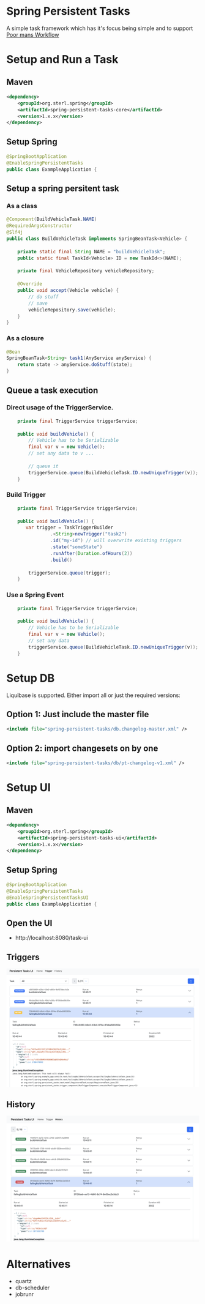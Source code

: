 # Spring Persistent Tasks

A simple task framework which has it's focus being simple and to support [Poor mans Workflow](https://github.com/sterlp/pmw)

# Setup and Run a Task

## Maven

```xml
<dependency>
    <groupId>org.sterl.spring</groupId>
    <artifactId>spring-persistent-tasks-core</artifactId>
    <version>1.x.x</version>
</dependency>
```

## Setup Spring

```java
@SpringBootApplication
@EnableSpringPersistentTasks
public class ExampleApplication {
```

## Setup a spring persitent task

### As a class
```java
@Component(BuildVehicleTask.NAME)
@RequiredArgsConstructor
@Slf4j
public class BuildVehicleTask implements SpringBeanTask<Vehicle> {

    private static final String NAME = "buildVehicleTask";
    public static final TaskId<Vehicle> ID = new TaskId<>(NAME);
    
    private final VehicleRepository vehicleRepository;

    @Override
    public void accept(Vehicle vehicle) {
        // do stuff
        // save
        vehicleRepository.save(vehicle);
    }
}
```

### As a closure

```java
@Bean
SpringBeanTask<String> task1(AnyService anyService) {
    return state -> anyService.doStuff(state);
}
```


## Queue a task execution

### Direct usage of the TriggerService.

```java
    private final TriggerService triggerService;

    public void buildVehicle() {
        // Vehicle has to be Serializable
        final var v = new Vehicle();
        // set any data to v ...

        // queue it
        triggerService.queue(BuildVehicleTask.ID.newUniqueTrigger(v));
    }
```

### Build Trigger
```java
    private final TriggerService triggerService;

    public void buildVehicle() {
       var trigger = TaskTriggerBuilder
                .<String>newTrigger("task2")
                .id("my-id") // will overwrite existing triggers
                .state("someState")
                .runAfter(Duration.ofHours(2))
                .build()

        triggerService.queue(trigger);
    }
```

### Use a Spring Event

```java
    private final TriggerService triggerService;

    public void buildVehicle() {
        // Vehicle has to be Serializable
        final var v = new Vehicle();
        // set any data
        triggerService.queue(BuildVehicleTask.ID.newUniqueTrigger(v));
    }
```

# Setup DB

Liquibase is supported. Either import all or just the required versions:

## Option 1: Just include the master file
```xml
<include file="spring-persistent-tasks/db.changelog-master.xml" />
```
## Option 2: import changesets on by one
```xml
<include file="spring-persistent-tasks/db/pt-changelog-v1.xml" />
```

# Setup UI

## Maven

```xml
<dependency>
    <groupId>org.sterl.spring</groupId>
    <artifactId>spring-persistent-tasks-ui</artifactId>
    <version>1.x.x</version>
</dependency>
```

## Setup Spring

```java
@SpringBootApplication
@EnableSpringPersistentTasks
@EnableSpringPersistentTasksUI
public class ExampleApplication {
```

## Open the UI

- http://localhost:8080/task-ui

## Triggers
![Triggers](screenshots/triggers-screen.png)

## History
![History](screenshots/history-screen.png)

# Alternatives

- quartz
- db-scheduler
- jobrunr